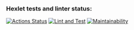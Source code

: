 ### Hexlet tests and linter status:
[![Actions Status](https://github.com/kakkoiirus/frontend-project-lvl3/workflows/hexlet-check/badge.svg)](https://github.com/kakkoiirus/frontend-project-lvl3/actions)
[![Lint and Test](https://github.com/kakkoiirus/frontend-project-lvl3/workflows/lint-and-test/badge.svg)](https://github.com/kakkoiirus/frontend-project-lvl3/actions)
[![Maintainability](https://api.codeclimate.com/v1/badges/2f4861a40210366a84e9/maintainability)](https://codeclimate.com/github/kakkoiirus/frontend-project-lvl3/maintainability)
